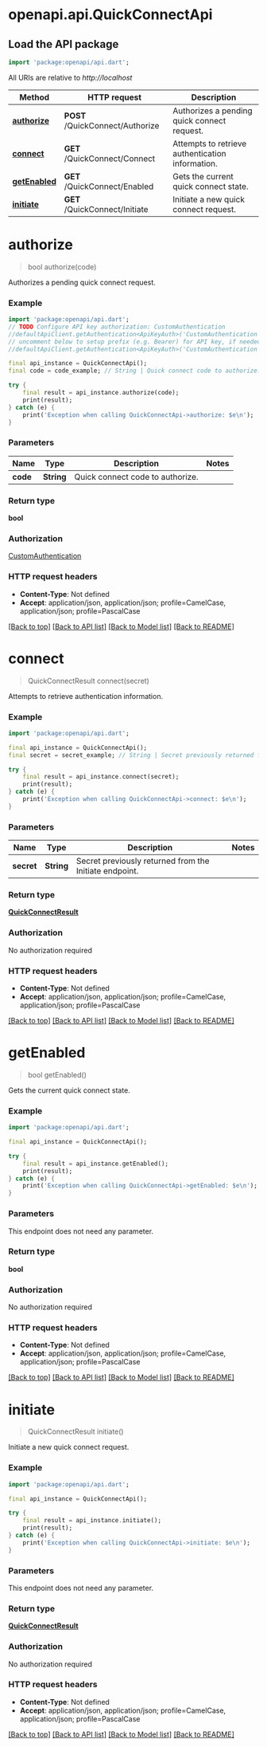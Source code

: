 # openapi.api.QuickConnectApi

## Load the API package
```dart
import 'package:openapi/api.dart';
```

All URIs are relative to *http://localhost*

Method | HTTP request | Description
------------- | ------------- | -------------
[**authorize**](QuickConnectApi.md#authorize) | **POST** /QuickConnect/Authorize | Authorizes a pending quick connect request.
[**connect**](QuickConnectApi.md#connect) | **GET** /QuickConnect/Connect | Attempts to retrieve authentication information.
[**getEnabled**](QuickConnectApi.md#getenabled) | **GET** /QuickConnect/Enabled | Gets the current quick connect state.
[**initiate**](QuickConnectApi.md#initiate) | **GET** /QuickConnect/Initiate | Initiate a new quick connect request.


# **authorize**
> bool authorize(code)

Authorizes a pending quick connect request.

### Example
```dart
import 'package:openapi/api.dart';
// TODO Configure API key authorization: CustomAuthentication
//defaultApiClient.getAuthentication<ApiKeyAuth>('CustomAuthentication').apiKey = 'YOUR_API_KEY';
// uncomment below to setup prefix (e.g. Bearer) for API key, if needed
//defaultApiClient.getAuthentication<ApiKeyAuth>('CustomAuthentication').apiKeyPrefix = 'Bearer';

final api_instance = QuickConnectApi();
final code = code_example; // String | Quick connect code to authorize.

try {
    final result = api_instance.authorize(code);
    print(result);
} catch (e) {
    print('Exception when calling QuickConnectApi->authorize: $e\n');
}
```

### Parameters

Name | Type | Description  | Notes
------------- | ------------- | ------------- | -------------
 **code** | **String**| Quick connect code to authorize. | 

### Return type

**bool**

### Authorization

[CustomAuthentication](../README.md#CustomAuthentication)

### HTTP request headers

 - **Content-Type**: Not defined
 - **Accept**: application/json, application/json; profile=CamelCase, application/json; profile=PascalCase

[[Back to top]](#) [[Back to API list]](../README.md#documentation-for-api-endpoints) [[Back to Model list]](../README.md#documentation-for-models) [[Back to README]](../README.md)

# **connect**
> QuickConnectResult connect(secret)

Attempts to retrieve authentication information.

### Example
```dart
import 'package:openapi/api.dart';

final api_instance = QuickConnectApi();
final secret = secret_example; // String | Secret previously returned from the Initiate endpoint.

try {
    final result = api_instance.connect(secret);
    print(result);
} catch (e) {
    print('Exception when calling QuickConnectApi->connect: $e\n');
}
```

### Parameters

Name | Type | Description  | Notes
------------- | ------------- | ------------- | -------------
 **secret** | **String**| Secret previously returned from the Initiate endpoint. | 

### Return type

[**QuickConnectResult**](QuickConnectResult.md)

### Authorization

No authorization required

### HTTP request headers

 - **Content-Type**: Not defined
 - **Accept**: application/json, application/json; profile=CamelCase, application/json; profile=PascalCase

[[Back to top]](#) [[Back to API list]](../README.md#documentation-for-api-endpoints) [[Back to Model list]](../README.md#documentation-for-models) [[Back to README]](../README.md)

# **getEnabled**
> bool getEnabled()

Gets the current quick connect state.

### Example
```dart
import 'package:openapi/api.dart';

final api_instance = QuickConnectApi();

try {
    final result = api_instance.getEnabled();
    print(result);
} catch (e) {
    print('Exception when calling QuickConnectApi->getEnabled: $e\n');
}
```

### Parameters
This endpoint does not need any parameter.

### Return type

**bool**

### Authorization

No authorization required

### HTTP request headers

 - **Content-Type**: Not defined
 - **Accept**: application/json, application/json; profile=CamelCase, application/json; profile=PascalCase

[[Back to top]](#) [[Back to API list]](../README.md#documentation-for-api-endpoints) [[Back to Model list]](../README.md#documentation-for-models) [[Back to README]](../README.md)

# **initiate**
> QuickConnectResult initiate()

Initiate a new quick connect request.

### Example
```dart
import 'package:openapi/api.dart';

final api_instance = QuickConnectApi();

try {
    final result = api_instance.initiate();
    print(result);
} catch (e) {
    print('Exception when calling QuickConnectApi->initiate: $e\n');
}
```

### Parameters
This endpoint does not need any parameter.

### Return type

[**QuickConnectResult**](QuickConnectResult.md)

### Authorization

No authorization required

### HTTP request headers

 - **Content-Type**: Not defined
 - **Accept**: application/json, application/json; profile=CamelCase, application/json; profile=PascalCase

[[Back to top]](#) [[Back to API list]](../README.md#documentation-for-api-endpoints) [[Back to Model list]](../README.md#documentation-for-models) [[Back to README]](../README.md)

